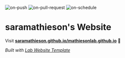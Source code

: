 
  ![on-push](../../actions/workflows/on-push.yaml/badge.svg)
  ![on-pull-request](../../actions/workflows/on-pull-request.yaml/badge.svg)
  ![on-schedule](../../actions/workflows/on-schedule.yaml/badge.svg)

  # saramathieson's Website

  Visit **[saramathieson.github.io/mathiesonlab.github.io](https://saramathieson.github.io/mathiesonlab.github.io)** 🚀

  _Built with [Lab Website Template](https://greene-lab.gitbook.io/lab-website-template-docs)_
